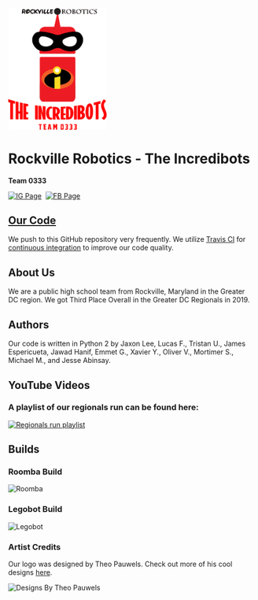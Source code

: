 <img src="images/club_logo.png" alt="Club Logo" width="200">

# Rockville Robotics - The Incredibots

**Team 0333**

[<img src="https://www.iconfinder.com/icons/1161953/download/svg/128" alt="IG Page" width="45">](https://www.instagram.com/incredibots0333/)&nbsp;&nbsp;[<img src="https://www.iconfinder.com/icons/111032/download/svg/128" alt="FB Page" width="44">](https://www.facebook.com/groups/1738912376374724/)

## [Our Code](https://github.com/RockvilleRobotics/Incredibots2019/)

We push to this GitHub repository very frequently. We utilize [Travis CI](https://travis-ci.com/) for [continuous integration](https://en.wikipedia.org/wiki/Continuous_integration) to improve our code quality.

## About Us

We are a public high school team from Rockville, Maryland in the Greater DC region. We got Third Place Overall in the Greater DC Regionals in 2019.

## Authors

Our code is written in Python 2 by Jaxon Lee, Lucas F., Tristan U., James Espericueta, Jawad Hanif, Emmet G., Xavier Y., Oliver V., Mortimer S., Michael M., and Jesse Abinsay.

## YouTube Videos
### A playlist of our regionals run can be found here:

[![Regionals run playlist](https://user-images.githubusercontent.com/32310882/60310616-bddf2880-9921-11e9-9e77-8f0c854e1d0e.png)](https://www.youtube.com/playlist?list=PLFBMxG1YHu_ez_-1hpF9VHI4stWkStp_v)

## Builds
### Roomba Build

![Roomba](images/roomba_focus.jpg)

### Legobot Build

![Legobot](images/legobot_focus.jpg)

### Artist Credits

Our logo was designed by Theo Pauwels. Check out more of his cool designs [here](https://shop.spreadshirt.com/Rockville-Merch/).

<img src="theo_pauwels_designs.png" alt="Designs By Theo Pauwels" width="250">
